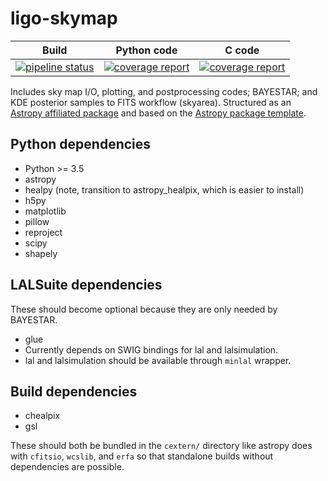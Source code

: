 # ligo-skymap

| **Build** | **Python code** | **C code** |
| - | - | - |
| [![pipeline status](https://git.ligo.org/leo-singer/ligo.skymap/badges/master/pipeline.svg)](https://git.ligo.org/leo-singer/ligo.skymap/pipelines) | [![coverage report](https://git.ligo.org/leo-singer/ligo.skymap/badges/master/coverage.svg?job=coverage:py)](https://leo-singer.docs.ligo.org/ligo.skymap/cov/py) | [![coverage report](https://git.ligo.org/leo-singer/ligo.skymap/badges/master/coverage.svg?job=coverage:c)](https://leo-singer.docs.ligo.org/ligo.skymap/cov/c) |

Includes sky map I/O, plotting, and postprocessing codes; BAYESTAR; and KDE
posterior samples to FITS workflow (skyarea). Structured as an
[Astropy affiliated package](http://www.astropy.org/affiliated/) and based on
the [Astropy package template](https://github.com/astropy/package-template).

## Python dependencies

* Python >= 3.5
* astropy
* healpy (note, transition to astropy_healpix, which is easier to install)
* h5py
* matplotlib
* pillow
* reproject
* scipy
* shapely

## LALSuite dependencies

These should become optional because they are only needed by BAYESTAR.

* glue
* Currently depends on SWIG bindings for lal and lalsimulation.
* lal and lalsimulation should be available through `minlal` wrapper.

## Build dependencies

* chealpix
* gsl

These should both be bundled in the `cextern/` directory like astropy does with
`cfitsio`, `wcslib`, and `erfa` so that standalone builds without dependencies
are possible.
